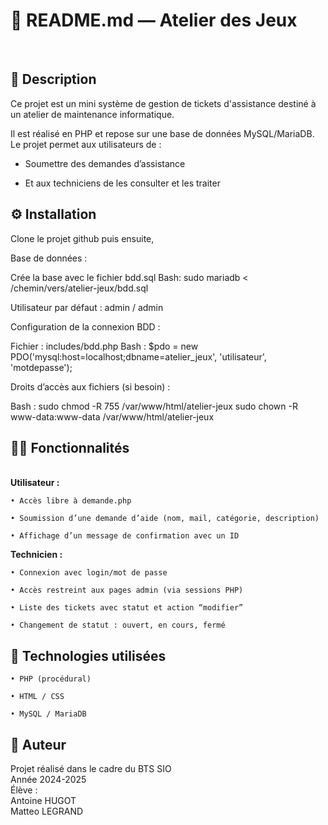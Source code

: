 <h1>📝 README.md — Atelier des Jeux</h1><br>

<h2>🎯 Description</h2>

Ce projet est un mini système de gestion de tickets d'assistance destiné à un atelier de maintenance informatique.

Il est réalisé en PHP et repose sur une base de données MySQL/MariaDB.
Le projet permet aux utilisateurs de :

  - Soumettre des demandes d’assistance

  - Et aux techniciens de les consulter et les traiter

<h2>⚙️ Installation</h2>

Clone le projet github puis ensuite,

Base de données :

Crée la base avec le fichier bdd.sql
  Bash:
  sudo mariadb < /chemin/vers/atelier-jeux/bdd.sql

  Utilisateur par défaut : admin / admin

Configuration de la connexion BDD :

Fichier : includes/bdd.php
  Bash : 
  $pdo = new PDO('mysql:host=localhost;dbname=atelier_jeux', 'utilisateur', 'motdepasse');

Droits d’accès aux fichiers (si besoin) :
  
  Bash :
  sudo chmod -R 755 /var/www/html/atelier-jeux
  sudo chown -R www-data:www-data /var/www/html/atelier-jeux

<h2>👨‍💻 Fonctionnalités</h2><br>
<strong>Utilisateur :</strong>

    • Accès libre à demande.php

    • Soumission d’une demande d’aide (nom, mail, catégorie, description)

    • Affichage d’un message de confirmation avec un ID

<strong>Technicien :</strong>

    • Connexion avec login/mot de passe

    • Accès restreint aux pages admin (via sessions PHP)

    • Liste des tickets avec statut et action “modifier”

    • Changement de statut : ouvert, en cours, fermé

<h2>🧪 Technologies utilisées</h2>

    • PHP (procédural)

    • HTML / CSS

    • MySQL / MariaDB

<h2>📌 Auteur</h2>

Projet réalisé dans le cadre du BTS SIO<br>
Année 2024-2025<br>
Élève : <br>
Antoine HUGOT<br> 
Matteo LEGRAND
